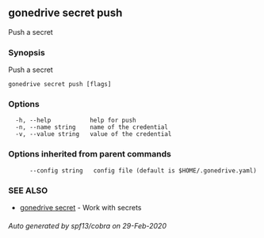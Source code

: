 ## gonedrive secret push

Push a secret

### Synopsis

Push a secret

```
gonedrive secret push [flags]
```

### Options

```
  -h, --help           help for push
  -n, --name string    name of the credential
  -v, --value string   value of the credential
```

### Options inherited from parent commands

```
      --config string   config file (default is $HOME/.gonedrive.yaml)
```

### SEE ALSO

* [gonedrive secret](gonedrive_secret.md)	 - Work with secrets

###### Auto generated by spf13/cobra on 29-Feb-2020
